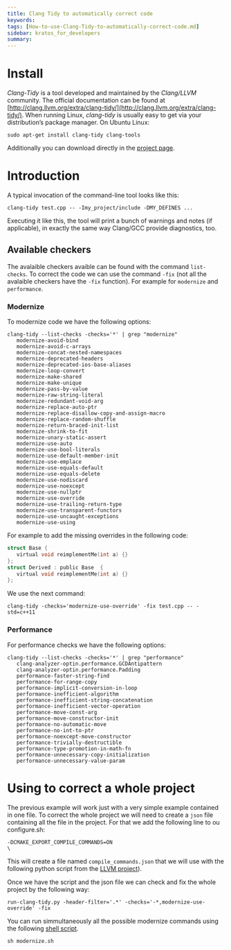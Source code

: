 ```yaml
---
title: Clang Tidy to automatically correct code
keywords: 
tags: [How-to-use-Clang-Tidy-to-automatically-correct-code.md]
sidebar: kratos_for_developers
summary: 
---
```


# Install 

*Clang-Tidy* is a tool developed and maintained by the *Clang/LLVM* community. The official documentation can be found at [http://clang.llvm.org/extra/clang-tidy/](http://clang.llvm.org/extra/clang-tidy/). When running Linux, *clang-tidy* is usually easy to get via your distribution’s package manager. On Ubuntu Linux:

```console
sudo apt-get install clang-tidy clang-tools
```
 
 Additionally you can download directly in the [project page](http://releases.llvm.org/download.html).
 
 # Introduction
 
 A typical invocation of the command-line tool looks like this:
 
 ```console
 clang-tidy test.cpp -- -Imy_project/include -DMY_DEFINES ...
 ```
 
 Executing it like this, the tool will print a bunch of warnings and notes (if applicable), in exactly the same way Clang/GCC provide diagnostics, too.
 
## Available checkers

 The avalaible checkers avaible can be found with the command `list-checks`. To correct the code we can use the command `-fix` (not all the avalaible checkers have the `-fix` function). For example for `modernize` and `performance`.
 
### Modernize

To modernize code we have the following options:

 ```console
 clang-tidy --list-checks -checks='*' | grep "modernize"
    modernize-avoid-bind
    modernize-avoid-c-arrays
    modernize-concat-nested-namespaces
    modernize-deprecated-headers
    modernize-deprecated-ios-base-aliases
    modernize-loop-convert
    modernize-make-shared
    modernize-make-unique
    modernize-pass-by-value
    modernize-raw-string-literal
    modernize-redundant-void-arg
    modernize-replace-auto-ptr
    modernize-replace-disallow-copy-and-assign-macro
    modernize-replace-random-shuffle
    modernize-return-braced-init-list
    modernize-shrink-to-fit
    modernize-unary-static-assert
    modernize-use-auto
    modernize-use-bool-literals
    modernize-use-default-member-init
    modernize-use-emplace
    modernize-use-equals-default
    modernize-use-equals-delete
    modernize-use-nodiscard
    modernize-use-noexcept
    modernize-use-nullptr
    modernize-use-override
    modernize-use-trailing-return-type
    modernize-use-transparent-functors
    modernize-use-uncaught-exceptions
    modernize-use-using
 ```
 
For example to add the missing overrides in the following code:
 
 ```c
 struct Base {
    virtual void reimplementMe(int a) {}
};
struct Derived : public Base  {
    virtual void reimplementMe(int a) {}
};
 ```
 
 We use the next command:
 
 ```console
 clang-tidy -checks='modernize-use-override' -fix test.cpp -- -std=c++11
 ```
 
### Performance

For performance checks we have the following options:

 ```console
clang-tidy --list-checks -checks='*' | grep "performance"                                                                                                                                                                   
    clang-analyzer-optin.performance.GCDAntipattern
    clang-analyzer-optin.performance.Padding
    performance-faster-string-find
    performance-for-range-copy
    performance-implicit-conversion-in-loop
    performance-inefficient-algorithm
    performance-inefficient-string-concatenation
    performance-inefficient-vector-operation
    performance-move-const-arg
    performance-move-constructor-init
    performance-no-automatic-move
    performance-no-int-to-ptr
    performance-noexcept-move-constructor
    performance-trivially-destructible
    performance-type-promotion-in-math-fn
    performance-unnecessary-copy-initialization
    performance-unnecessary-value-param
 ```

 # Using to correct a whole project
 
 The previous example will work just with a very simple example contained in one file. To correct the whole project we will need to create a `json` file containing all the file in the project. For that we add the following line to ou configure.sh:
 
 ```console
 -DCMAKE_EXPORT_COMPILE_COMMANDS=ON                                                       \
 ```
 
 This will create a file named `compile_commands.json` that we will use with the following python script from the [LLVM project](https://github.com/llvm/llvm-project/blob/main/clang-tools-extra/clang-tidy/tool/run-clang-tidy.py)).
 
 Once we have the script and the json file we can check and fix the whole project by the following way:
 
 ```console
 run-clang-tidy.py -header-filter='.*' -checks='-*,modernize-use-override' -fix
 ```

You can run simmultaneously all the possible modernize commands using the following [shell script](https://raw.githubusercontent.com/KratosMultiphysics/Documentation/master/Resources_files/Clang-tidy%20modernize/modernize.sh).

 ```console
sh modernize.sh
 ```
 
